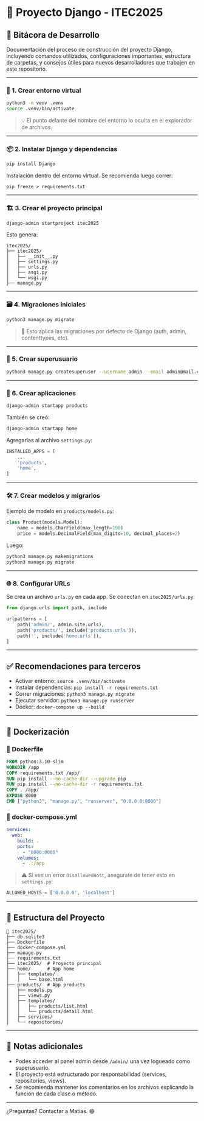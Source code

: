 # 🚀 Proyecto Django - ITEC2025

## 📘 Bitácora de Desarrollo

Documentación del proceso de construcción del proyecto Django, incluyendo comandos utilizados, configuraciones importantes, estructura de carpetas, y consejos útiles para nuevos desarrolladores que trabajen en este repositorio.

---

### 🧱 1. Crear entorno virtual

```bash
python3 -m venv .venv
source .venv/bin/activate
```
> 💡 El punto delante del nombre del entorno lo oculta en el explorador de archivos.

---

### 📦 2. Instalar Django y dependencias

```bash
pip install Django
```
Instalación dentro del entorno virtual. Se recomienda luego correr:

```pip freeze > requirements.txt```

---

### 🏗️ 3. Crear el proyecto principal

```bash
django-admin startproject itec2025
```

Esto genera:

```text
itec2025/
├── itec2025/
│   ├── __init__.py
│   ├── settings.py
│   ├── urls.py
│   ├── asgi.py
│   └── wsgi.py
├── manage.py
```

---

### 🗃️ 4. Migraciones iniciales

```bash
python3 manage.py migrate
```
> 🧠 Esto aplica las migraciones por defecto de Django (auth, admin, contenttypes, etc).

---

### 👤 5. Crear superusuario

```bash
python3 manage.py createsuperuser --username admin --email admin@mail.com
```

---

### 🧩 6. Crear aplicaciones

```bash
django-admin startapp products
```

También se creó:

```bash
django-admin startapp home
```

Agregarlas al archivo `settings.py`:

```python
INSTALLED_APPS = [
    ...
    'products',
    'home',
]
```

---

### 🛠️ 7. Crear modelos y migrarlos

Ejemplo de modelo en `products/models.py`:

```python
class Product(models.Model):
    name = models.CharField(max_length=100)
    price = models.DecimalField(max_digits=10, decimal_places=2)
```

Luego:

```bash
python3 manage.py makemigrations
python3 manage.py migrate
```

---

### 🌐 8. Configurar URLs

Se crea un archivo `urls.py` en cada app. Se conectan en `itec2025/urls.py`:

```python
from django.urls import path, include

urlpatterns = [
    path('admin/', admin.site.urls),
    path('products/', include('products.urls')),
    path('', include('home.urls')),
]
```

---

## ✅ Recomendaciones para terceros

- Activar entorno: `source .venv/bin/activate`
- Instalar dependencias: `pip install -r requirements.txt`
- Correr migraciones: `python3 manage.py migrate`
- Ejecutar servidor: `python3 manage.py runserver`
- Docker: `docker-compose up --build`

---

## 🐳 Dockerización

### 📄 Dockerfile

```Dockerfile
FROM python:3.10-slim
WORKDIR /app
COPY requirements.txt /app/
RUN pip install --no-cache-dir --upgrade pip
RUN pip install --no-cache-dir -r requirements.txt
COPY . /app/
EXPOSE 8000
CMD ["python3", "manage.py", "runserver", "0.0.0.0:8000"]
```

### 📄 docker-compose.yml

```yaml
services:
  web:
    build: .
    ports:
      - "8000:8000"
    volumes:
      - .:/app
```

> ⚠️ Si ves un error `DisallowedHost`, asegurate de tener esto en `settings.py`:

```python
ALLOWED_HOSTS = ['0.0.0.0', 'localhost']
```

---

## 📁 Estructura del Proyecto

```text
📁 itec2025/
├── db.sqlite3
├── Dockerfile
├── docker-compose.yml
├── manage.py
├── requirements.txt
├── itec2025/  # Proyecto principal
├── home/      # App home
│   ├── templates/
│   │   └── base.html
├── products/  # App products
│   ├── models.py
│   ├── views.py
│   ├── templates/
│   │   ├── products/list.html
│   │   └── products/detail.html
│   ├── services/
│   └── repositories/
```

---

## 💬 Notas adicionales

- Podés acceder al panel admin desde `/admin/` una vez logueado como superusuario.
- El proyecto está estructurado por responsabilidad (services, repositories, views).
- Se recomienda mantener los comentarios en los archivos explicando la función de cada clase o método.

---

¿Preguntas? Contactar a Matías. 😄

